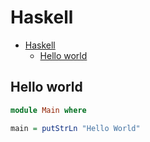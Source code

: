 # Haskell

<!--ts-->
* [Haskell](hasekll.md#haskell)
   * [Hello world](hasekll.md#hello-world)

<!-- Added by: runner, at: Fri Jun 18 10:36:44 UTC 2021 -->

<!--te-->

## Hello world
```haskell
module Main where

main = putStrLn "Hello World"
```
